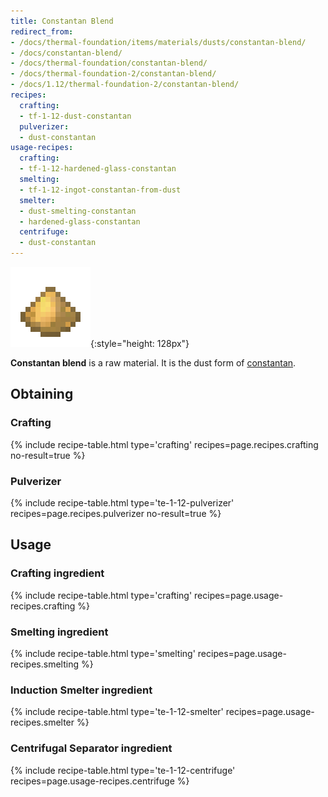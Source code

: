 ```yaml
---
title: Constantan Blend
redirect_from:
- /docs/thermal-foundation/items/materials/dusts/constantan-blend/
- /docs/constantan-blend/
- /docs/thermal-foundation/constantan-blend/
- /docs/thermal-foundation-2/constantan-blend/
- /docs/1.12/thermal-foundation-2/constantan-blend/
recipes:
  crafting:
  - tf-1-12-dust-constantan
  pulverizer:
  - dust-constantan
usage-recipes:
  crafting:
  - tf-1-12-hardened-glass-constantan
  smelting:
  - tf-1-12-ingot-constantan-from-dust
  smelter:
  - dust-smelting-constantan
  - hardened-glass-constantan
  centrifuge:
  - dust-constantan
---
```


![Constantan blend](/assets/images/thermal-foundation-2/dust-constantan.png){:style="height: 128px"}


**Constantan blend** is a raw material. It is the dust form of
[constantan](/docs/1.12/thermal-foundation/constantan-ingot/).


Obtaining
---------

### Crafting
{% include recipe-table.html type='crafting' recipes=page.recipes.crafting no-result=true %}

### Pulverizer
{% include recipe-table.html type='te-1-12-pulverizer' recipes=page.recipes.pulverizer no-result=true %}


Usage
-----

### Crafting ingredient
{% include recipe-table.html type='crafting' recipes=page.usage-recipes.crafting %}

### Smelting ingredient
{% include recipe-table.html type='smelting' recipes=page.usage-recipes.smelting %}

### Induction Smelter ingredient
{% include recipe-table.html type='te-1-12-smelter' recipes=page.usage-recipes.smelter %}

### Centrifugal Separator ingredient
{% include recipe-table.html type='te-1-12-centrifuge' recipes=page.usage-recipes.centrifuge %}
